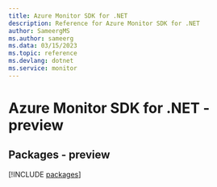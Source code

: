 ```yaml
---
title: Azure Monitor SDK for .NET
description: Reference for Azure Monitor SDK for .NET
author: SameergMS
ms.author: sameerg
ms.data: 03/15/2023
ms.topic: reference
ms.devlang: dotnet
ms.service: monitor
---
```

# Azure Monitor SDK for .NET - preview
## Packages - preview
[!INCLUDE [packages](monitor-index.md)]